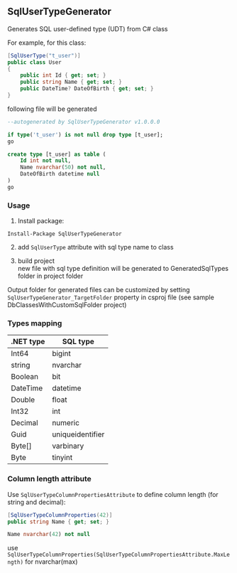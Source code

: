 ## SqlUserTypeGenerator
Generates SQL user-defined type (UDT) from C# class


For example, for this class:

```csharp
[SqlUserType("t_user")]
public class User
{
	public int Id { get; set; }
	public string Name { get; set; }
	public DateTime? DateOfBirth { get; set; }		
}

```

following file will be generated

```sql
--autogenerated by SqlUserTypeGenerator v1.0.0.0

if type('t_user') is not null drop type [t_user];
go

create type [t_user] as table ( 
	Id int not null,
	Name nvarchar(50) not null,
	DateOfBirth datetime null
)
go

```
### Usage
1. Install package:
```
Install-Package SqlUserTypeGenerator
```
2. add ```SqlUserType``` attribute with sql type name to class

3. build project  
new file with sql type definition will be generated to GeneratedSqlTypes folder in project folder



Output folder for generated files can be customized by setting ```SqlUserTypeGenerator_TargetFolder``` property in csproj file (see sample DbClassesWithCustomSqlFolder project)

### Types mapping
| .NET type| SQL type|
|-------|--------|
| Int64 | bigint | 
| string | nvarchar | 
| Boolean | bit | 
| DateTime | datetime | 
| Double | float | 
| Int32 | int | 
| Decimal | numeric | 
| Guid | uniqueidentifier | 
| Byte[] | varbinary | 
| Byte | tinyint | 

### Column length attribute
Use ```SqlUserTypeColumnPropertiesAttribute``` to define column length (for string and decimal):  
```csharp
[SqlUserTypeColumnProperties(42)]
public string Name { get; set; }
```
```sql
Name nvarchar(42) not null
```

use ```SqlUserTypeColumnProperties(SqlUserTypeColumnPropertiesAttribute.MaxLength)``` for nvarchar(max)


